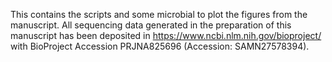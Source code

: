 This contains the scripts and some microbial to plot the figures from the manuscript. All sequencing data generated in the preparation of this manuscript has been deposited in https://www.ncbi.nlm.nih.gov/bioproject/ with BioProject Accession PRJNA825696 (Accession: SAMN27578394).
